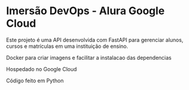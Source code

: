 # Imersão DevOps - Alura Google Cloud

Este projeto é uma API desenvolvida com FastAPI para gerenciar alunos, cursos e matrículas em uma instituição de ensino.

Docker para criar imagens e facilitar a instalacao das dependencias

Hospedado no Google Cloud

Código feito em Python
